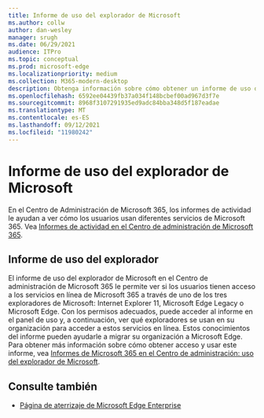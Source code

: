 ```yaml
---
title: Informe de uso del explorador de Microsoft
ms.author: collw
author: dan-wesley
manager: srugh
ms.date: 06/29/2021
audience: ITPro
ms.topic: conceptual
ms.prod: microsoft-edge
ms.localizationpriority: medium
ms.collection: M365-modern-desktop
description: Obtenga información sobre cómo obtener un informe de uso del explorador para su organización.
ms.openlocfilehash: 6592ee04439fb37a034f148bcbef00ad967d3f7e
ms.sourcegitcommit: 8968f3107291935ed9adc84bba348d5f187eadae
ms.translationtype: MT
ms.contentlocale: es-ES
ms.lasthandoff: 09/12/2021
ms.locfileid: "11980242"
---
```

# <a name="microsoft-browser-usage-report"></a>Informe de uso del explorador de Microsoft

En el Centro de Administración de Microsoft 365, los informes de actividad le ayudan a ver cómo los usuarios usan diferentes servicios de Microsoft 365. Vea [Informes de actividad en el Centro de administración de Microsoft 365](/microsoft-365/admin/activity-reports/activity-reports?view=o365-worldwide).

## <a name="browser-usage-report"></a>Informe de uso del explorador

El informe de uso del explorador de Microsoft en el Centro de administración de Microsoft 365 le permite ver si los usuarios tienen acceso a los servicios en línea de Microsoft 365 a través de uno de los tres exploradores de Microsoft: Internet Explorer 11, Microsoft Edge Legacy o Microsoft Edge. Con los permisos adecuados, puede acceder al informe en el panel de uso y, a continuación, ver qué exploradores se usan en su organización para acceder a estos servicios en línea. Estos conocimientos del informe pueden ayudarle a migrar su organización a Microsoft Edge. Para obtener más información sobre cómo obtener acceso y usar este informe, vea [Informes de Microsoft 365 en el Centro de administración: uso del explorador de Microsoft](/microsoft-365/admin/activity-reports/browser-usage-report?view=o365-worldwide).

## <a name="see-also"></a>Consulte también

- [Página de aterrizaje de Microsoft Edge Enterprise](https://aka.ms/EdgeEnterprise)
